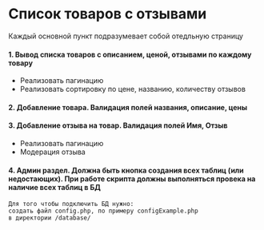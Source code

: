# Список товаров с отзывами

Каждый основной пункт подразумевает собой отедльную страницу

#### 1. Вывод списка товаров с описанием, ценой, отзывами по каждому товару 
   * Реализовать пагинацию
   * Реализовать сортировку по цене, названию, количеству отзывов

#### 2. Добавление товара. Валидация полей названия, описание, цены

#### 3. Добавление отзыва на товар. Валидация полей Имя, Отзыв
*    Реализовать пагинацию
*    Модерация отзыва

#### 4. Админ раздел. Должна быть кнопка создания всех таблиц (или недостающих). При работе скрипта должны выполняться провека на наличие всех таблиц в БД

    Для того чтобы подключить БД нужно:
    создать файл config.php, по примеру configExample.php
    в директории /database/